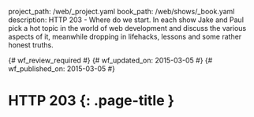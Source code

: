 project_path: /web/_project.yaml
book_path: /web/shows/_book.yaml
description: HTTP 203 - Where do we start. In each show Jake and Paul pick a hot topic in the world of web development and discuss the various aspects of it, meanwhile dropping in lifehacks, lessons and some rather honest truths.

{# wf_review_required #}
{# wf_updated_on: 2015-03-05 #}
{# wf_published_on: 2015-03-05 #}

# HTTP 203 {: .page-title }

